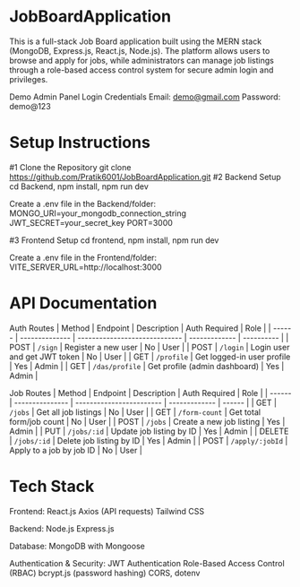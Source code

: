# JobBoardApplication
This is a full-stack Job Board application built using the MERN stack (MongoDB, Express.js, React.js, Node.js). The platform allows users to browse and apply for jobs, while administrators can manage job listings through a role-based access control system for secure admin login and privileges.

Demo Admin Panel Login Credentials
Email: demo@gmail.com
Password: demo@123

# Setup Instructions
#1 Clone the Repository
git clone https://github.com/Pratik6001/JobBoardApplication.git
#2 Backend Setup
cd Backend,
npm install,
npm run dev

Create a .env file in the Backend/folder:
MONGO_URI=your_mongodb_connection_string
JWT_SECRET=your_secret_key
PORT=3000

#3 Frontend Setup
cd frontend,
npm install,
npm run dev

Create a .env file in the Frontend/folder:
VITE_SERVER_URL=http://localhost:3000

# API Documentation 
Auth Routes
| Method | Endpoint       | Description                   | Auth Required | Role       |
| ------ | -------------- | ----------------------------- | ------------- | ---------- |
| POST   | `/sign`        | Register a new user           | No            | User       |
| POST   | `/login`       | Login user and get JWT token  | No            | User       |
| GET    | `/profile`     | Get logged-in user profile    | Yes           | Admin      |
| GET    | `/das/profile` | Get profile (admin dashboard) | Yes           | Admin      |

Job Routes
| Method | Endpoint        | Description              | Auth Required | Role   |
| ------ | --------------- | ------------------------ | ------------- | ------ |
| GET    | `/jobs`         | Get all job listings     | No            | User   |
| GET    | `/form-count`   | Get total form/job count | No            | User   |
| POST   | `/jobs`         | Create a new job listing | Yes           | Admin  |
| PUT    | `/jobs/:id`     | Update job listing by ID | Yes           | Admin  |
| DELETE | `/jobs/:id`     | Delete job listing by ID | Yes           | Admin  |
| POST   | `/apply/:jobId` | Apply to a job by job ID | No            | User   |

# Tech Stack
Frontend:
React.js
Axios (API requests)
Tailwind CSS 

Backend:
Node.js
Express.js

Database:
MongoDB with Mongoose

Authentication & Security:
JWT Authentication
Role-Based Access Control (RBAC)
bcrypt.js (password hashing)
CORS, dotenv




